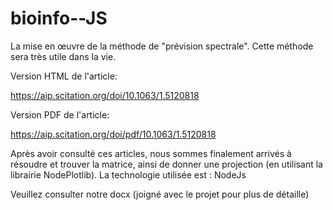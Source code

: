 # bioinfo--JS


La mise en œuvre de la méthode de "prévision spectrale". Cette méthode sera très utile dans la vie.

Version HTML de l'article:

https://aip.scitation.org/doi/10.1063/1.5120818

Version PDF de l'article:

https://aip.scitation.org/doi/pdf/10.1063/1.5120818

Après avoir consulté ces articles, nous sommes finalement arrivés à résoudre et trouver la matrice, ainsi de donner une projection (en utilisant la librairie NodePlotlib).
La technologie utilisée est : NodeJs


Veuillez consulter notre docx (joigné avec le projet pour plus de détaille)

